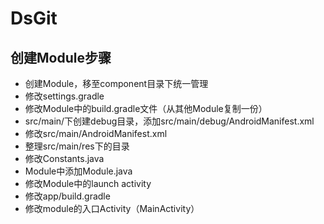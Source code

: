 # DsGit

## 创建Module步骤
* 创建Module，移至component目录下统一管理
* 修改settings.gradle
* 修改Module中的build.gradle文件（从其他Module复制一份）
* src/main/下创建debug目录，添加src/main/debug/AndroidManifest.xml
* 修改src/main/AndroidManifest.xml
* 整理src/main/res下的目录
* 修改Constants.java
* Module中添加Module.java
* 修改Module中的launch activity
* 修改app/build.gradle
* 修改module的入口Activity（MainActivity）